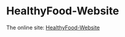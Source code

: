 # HealthyFood-Website

The online site: <a href="https://lissbethe.github.io/HealthyFood-Website/" target="_blank">
HealthyFood-Website
</a>
